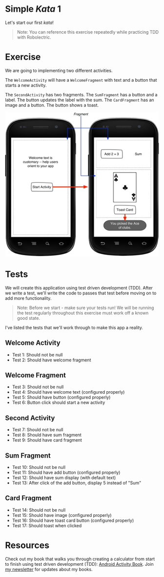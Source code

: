 # Simple *Kata* 1

Let's start our first *kata*!

> Note: You can reference this exercise repeatedly while practicing TDD with Robolectric.

# Exercise

We are going to implementing two different activities.

The `WelcomeActivity` will have a `WelcomeFragment` with text and a button that starts a new activity.

The `SecondActivity` has two fragments. The `SumFragment` has a button and a label. The button updates the label with the sum. The `CardFragment` has an image and a button. The button shows a toast.

![Run Configuration](images/simple1.png)

# Tests

We will create this application using test driven development (TDD). After we write a test, we'll write the code to passes that test before moving on to add more functionality.

> Note: Before we start - make sure your tests run! We will be running the test regularly throughout this exercise must work off a known good state.

I've listed the tests that we'll work through to make this app a reality.

## Welcome Activity

* Test 1: Should not be null
* Test 2: Should have welcome fragment

## Welcome Fragment

* Test 3: Should not be null
* Test 4: Should have welcome text (configured properly)
* Test 5: Should have button (configured properly)
* Test 6: Button click should start a new activity

## Second Activity

* Test 7: Should not be null
* Test 8: Should have sum fragment
* Test 9: Should have card fragment

## Sum Fragment

* Test 10: Should not be null
* Test 11: Should have add button (configured properly)
* Test 12: Should have sum display (with default text)
* Test 13: After click of the add button, display 5 instead of "Sum"

## Card Fragment

* Test 14: Should not be null
* Test 15: Should have image (configured properly)
* Test 16: Should have toast card button (configured properly)
* Test 17: Should toast when clicked

# Resources

Check out my book that walks you through creating a calculator from start to finish using test driven development (TDD): [Android Activity Book](https://gumroad.com/l/androidactivitybook). Join [my newsletter](http://coreylatislaw.com/android-activity-book/) for updates about my books.
